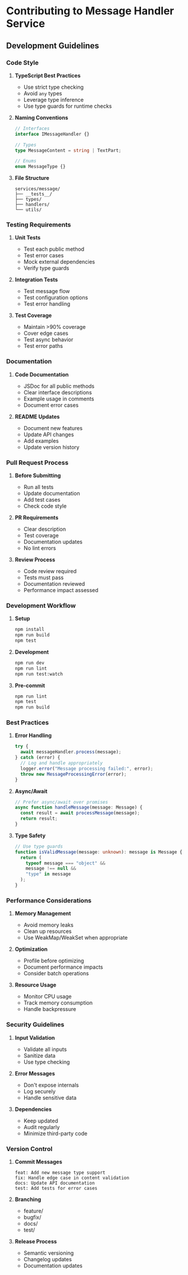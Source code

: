 # Contributing to Message Handler Service

## Development Guidelines

### Code Style

1. **TypeScript Best Practices**
   - Use strict type checking
   - Avoid `any` types
   - Leverage type inference
   - Use type guards for runtime checks

2. **Naming Conventions**
   ```typescript
   // Interfaces
   interface IMessageHandler {}

   // Types
   type MessageContent = string | TextPart;

   // Enums
   enum MessageType {}
   ```

3. **File Structure**
   ```
   services/message/
   ├── __tests__/
   ├── types/
   ├── handlers/
   └── utils/
   ```

### Testing Requirements

1. **Unit Tests**
   - Test each public method
   - Test error cases
   - Mock external dependencies
   - Verify type guards

2. **Integration Tests**
   - Test message flow
   - Test configuration options
   - Test error handling

3. **Test Coverage**
   - Maintain >90% coverage
   - Cover edge cases
   - Test async behavior
   - Test error paths

### Documentation

1. **Code Documentation**
   - JSDoc for all public methods
   - Clear interface descriptions
   - Example usage in comments
   - Document error cases

2. **README Updates**
   - Document new features
   - Update API changes
   - Add examples
   - Update version history

### Pull Request Process

1. **Before Submitting**
   - Run all tests
   - Update documentation
   - Add test cases
   - Check code style

2. **PR Requirements**
   - Clear description
   - Test coverage
   - Documentation updates
   - No lint errors

3. **Review Process**
   - Code review required
   - Tests must pass
   - Documentation reviewed
   - Performance impact assessed

### Development Workflow

1. **Setup**
   ```bash
   npm install
   npm run build
   npm test
   ```

2. **Development**
   ```bash
   npm run dev
   npm run lint
   npm run test:watch
   ```

3. **Pre-commit**
   ```bash
   npm run lint
   npm test
   npm run build
   ```

### Best Practices

1. **Error Handling**
   ```typescript
   try {
     await messageHandler.process(message);
   } catch (error) {
     // Log and handle appropriately
     logger.error("Message processing failed:", error);
     throw new MessageProcessingError(error);
   }
   ```

2. **Async/Await**
   ```typescript
   // Prefer async/await over promises
   async function handleMessage(message: Message) {
     const result = await processMessage(message);
     return result;
   }
   ```

3. **Type Safety**
   ```typescript
   // Use type guards
   function isValidMessage(message: unknown): message is Message {
     return (
       typeof message === "object" &&
       message !== null &&
       "type" in message
     );
   }
   ```

### Performance Considerations

1. **Memory Management**
   - Avoid memory leaks
   - Clean up resources
   - Use WeakMap/WeakSet when appropriate

2. **Optimization**
   - Profile before optimizing
   - Document performance impacts
   - Consider batch operations

3. **Resource Usage**
   - Monitor CPU usage
   - Track memory consumption
   - Handle backpressure

### Security Guidelines

1. **Input Validation**
   - Validate all inputs
   - Sanitize data
   - Use type checking

2. **Error Messages**
   - Don't expose internals
   - Log securely
   - Handle sensitive data

3. **Dependencies**
   - Keep updated
   - Audit regularly
   - Minimize third-party code

### Version Control

1. **Commit Messages**
   ```
   feat: Add new message type support
   fix: Handle edge case in content validation
   docs: Update API documentation
   test: Add tests for error cases
   ```

2. **Branching**
   - feature/
   - bugfix/
   - docs/
   - test/

3. **Release Process**
   - Semantic versioning
   - Changelog updates
   - Documentation updates

